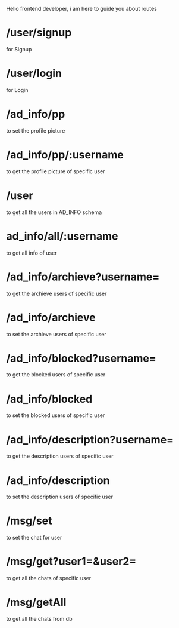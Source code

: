 Hello frontend developer, i am here to guide you about routes

# /user/signup
for Signup
<!-- 
    {
        name,
        dob,
        age,
        gender,
        username,
        password
    } 
-->

# /user/login
for Login
<!--
    {
        username,
        password
    }
-->

# /ad_info/pp
to set the profile picture
<!-- 
    {
        username, 
        pp(only name of the file)
    }
-->

# /ad_info/pp/:username
to get the profile picture of specific user
<!-- nothing -->

# /user
to geṭ all the users in AD_INFO schema

# ad_info/all/:username
to get all info of user

# /ad_info/archieve?username=
to get the archieve users of specific user

# /ad_info/archieve
to set the archieve users of specific user
<!-- 
    {
        username,
        user
    }
-->

# /ad_info/blocked?username=
to get the blocked users of specific user

# /ad_info/blocked
to set the blocked users of specific user
<!-- 
    {
        username,
        user
    }
-->

# /ad_info/description?username=
to get the description users of specific user

# /ad_info/description
to set the description users of specific user
<!-- 
    {
        username,
        description
    }
-->

# /msg/set
to set the chat for user
<!-- 
    user1,
    user2,
    sender,
    text
-->

# /msg/get?user1=&user2=
to get all the chats of specific user

# /msg/getAll
to get all the chats from db
